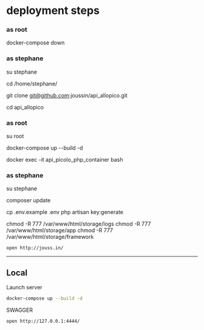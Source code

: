 
# deployment steps

### as root 

docker-compose down


### as stephane

su stephane

cd /home/stephane/

git clone git@github.com:joussin/api_allopico.git

cd api_allopico

### as root

su root

docker-compose up --build -d

docker exec -it api_picolo_php_container bash

### as stephane

su stephane

composer update

cp .env.example .env
php artisan key:generate

chmod -R 777 /var/www/html/storage/logs
chmod -R 777 /var/www/html/storage/app
chmod -R 777 /var/www/html/storage/framework



``` bash
open http://jouss.in/
```

---

## Local

Launch server
``` bash
docker-compose up --build -d
```

SWAGGER
``` bash
open http://127.0.0.1:4444/
```

